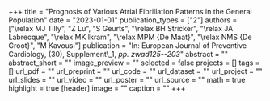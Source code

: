 +++
title = "Prognosis of Various Atrial Fibrillation Patterns in the General Population"
date = "2023-01-01"
publication_types = ["2"]
authors = ["\relax MJ Tilly", "Z Lu", "S Geurts", "\relax BH Stricker", "\relax JA Labrecque", "\relax MK Ikram", "\relax MPM {De Maat}", "\relax NMS {De Groot}", "M Kavousi"]
publication = "In: European Journal of Preventive Cardiology, (30), Supplement\\_1, _pp. zwad125--203_"
abstract = ""
abstract_short = ""
image_preview = ""
selected = false
projects = []
tags = []
url_pdf = ""
url_preprint = ""
url_code = ""
url_dataset = ""
url_project = ""
url_slides = ""
url_video = ""
url_poster = ""
url_source = ""
math = true
highlight = true
[header]
image = ""
caption = ""
+++
